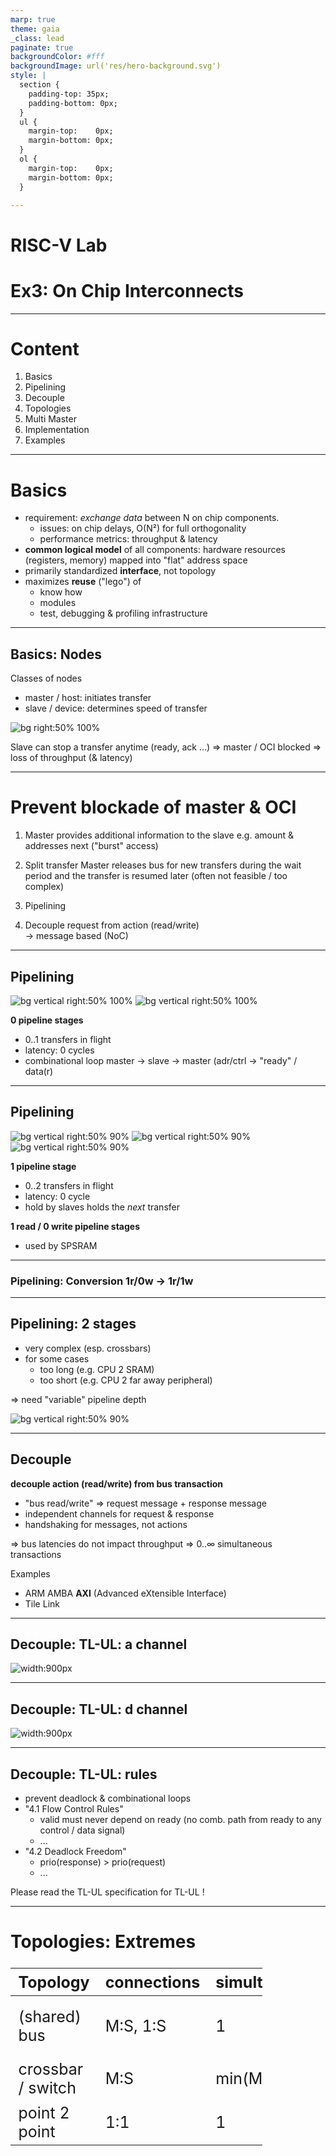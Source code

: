 ```yaml
---
marp: true
theme: gaia
_class: lead
paginate: true
backgroundColor: #fff
backgroundImage: url('res/hero-background.svg')
style: |
  section {
    padding-top: 35px;
    padding-bottom: 0px;
  } 
  ul {
    margin-top:    0px;
    margin-bottom: 0px;
  }
  ol {
    margin-top:    0px;
    margin-bottom: 0px;
  }

---
```

# **RISC-V Lab**
# Ex3: On Chip Interconnects

---
# **Content**
1. Basics
2. Pipelining
3. Decouple
4. Topologies
5. Multi Master
6. Implementation
7. Examples

---
# **Basics**
* requirement: *exchange data* between N on chip components.
  * issues: on chip delays, O(N²) for full orthogonality
  * performance metrics: throughput & latency
* **common logical model** of all components: hardware resources (registers, memory) mapped into "flat" address space
* primarily standardized **interface**, not topology
* maximizes **reuse** ("lego") of
  * know how
  * modules
  * test, debugging & profiling infrastructure

---
## **Basics: Nodes**
Classes of nodes
* master / host: initiates transfer
* slave / device: determines speed of transfer

![bg right:50% 100%](res/ex4_buswait_wavedrom.svg)

Slave can stop a transfer anytime (ready, ack ...)
=> master / OCI blocked
=> loss of throughput (& latency)

---
# **Prevent blockade of master & OCI**

1. Master provides additional information to the slave
   e.g. amount & addresses next ("burst" access)

2. Split transfer
Master releases bus for new transfers during the wait period and the transfer is resumed later (often not feasible / too complex)

3. Pipelining

4. Decouple request from action (read/write)   
   -> message based (NoC)

---
## **Pipelining**
![bg vertical right:50% 100%](res/ex4_0ps_wavedrom.svg)
![bg vertical right:50% 100%](res/ex4_0ps_rtl.svg)

**0 pipeline stages**
  - 0..1 transfers in flight
  - latency: 0 cycles
  - combinational loop
    master -> slave -> master 
    (adr/ctrl -> "ready" / data(r)

---
## **Pipelining**
![bg vertical right:50% 90%](res/ex4_1ps_wavedrom.svg)
![bg vertical right:50% 90%](res/ex4_1ps_rtl.svg)
![bg vertical right:50% 90%](res/ex4_1ps0ps_rtl.svg)

**1 pipeline stage**
  - 0..2 transfers in flight
  - latency: 0 cycle
  - hold by slaves holds the *next* transfer

**1 read / 0 write pipeline stages**
  - used by SPSRAM

---

### **Pipelining: Conversion 1r/0w -> 1r/1w**

---
## **Pipelining: 2 stages**
* very complex (esp. crossbars)
* for some cases 
  - too long (e.g. CPU 2 SRAM)
  - too short (e.g. CPU 2 far away peripheral)

=> need "variable" pipeline depth

![bg vertical right:50% 90%](res/ex4_2ps_wavedrom.svg)

---
## **Decouple**
**decouple action (read/write) from bus transaction**
* "bus read/write" => request message + response message
* independent channels for request & response
* handshaking for messages, not actions

=> bus latencies do not impact throughput
=> 0..∞ simultaneous transactions

Examples
* ARM AMBA **AXI** (Advanced eXtensible Interface)
* Tile Link

---
## **Decouple: TL-UL: a channel**
![width:900px](res/ex4_tlul_a_wavedrom.svg)

---
## **Decouple: TL-UL: d channel**
![width:900px](res/ex4_tlul_d_wavedrom.svg)

---
## **Decouple: TL-UL: rules**
* prevent deadlock & combinational loops
* "4.1 Flow Control Rules"
  - valid must never depend on ready
    (no comb. path from ready to any control / data signal)
  - ...
* "4.2 Deadlock Freedom"
  - prio(response) > prio(request)
  - ...

Please read the TL-UL specification for TL-UL !

---
# **Topologies: Extremes**

<style scoped>
table {
    height: 25%;
    width: 80%;
    font-size: 25px;
}
th {
}
</style>

Topology           | connections  | simultaneous| comment
-------------------|--------------|-------------|-------------
(shared) bus       |  M:S, 1:S    | 1           | e.g. (legacy) PCB
crossbar / switch  |    M:S       | min(M,S)    | completely connected
point 2 point      |    1:1       | 1           | 

![width:900px](res/ex4_topologies.svg)

---
## **Topologies: Hierarchical**
* many intermediates topologies: ring, cube  , ...
* hierarchical structures using (sparse) crossbars
  * sparse = subset of (M,S)
  * extremes: 1:N, M:1 

---
## **Toplogies: Examples**
![width:420px](../design_ref/rvlab_core.svg)
![bg right:50% 86%](res/ex4_stm32f745ig.png)

---
## **Toplogies: Implementation**



---
# **Single Master**
![bg right:50% 98%](res/ex4_single_master.svg)

1. PERI -> CPU
2. /3. (CPU <-> RAM)
4. CPU -> PERI

* **every** word moved by the CPU at least twice
* interconnect latency to peri directly slows down  CPU

Ex.: SPI without DMA handled by 400 MHz R7 ARM in an SoC ⇒<20 Mbit  

---
# **Multi Master**
![bg right:50% 90%](res/ex4_multi_master.svg)
1. peri -> RAM
2. CPU switches pointers
3. RAM -> peri

* peri works on (complex) data structures (e.g.  descriptors, linked lists, instructions)
* CPU works in parallel
* interconnect latency to peri hidden from CPU  

---
